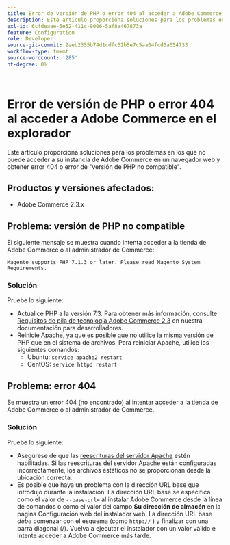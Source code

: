 ```yaml
---
title: Error de versión de PHP o error 404 al acceder a Adobe Commerce en el explorador
description: Este artículo proporciona soluciones para los problemas en los que no puede acceder a su instancia de Adobe Commerce en un navegador web y obtener error 404 o error de "versión de PHP no compatible".
exl-id: 6cfdeaae-5e52-411c-9006-5af8a467873a
feature: Configuration
role: Developer
source-git-commit: 2aeb2355b74d1cdfc62b5e7c5aa04fcd0a654733
workflow-type: tm+mt
source-wordcount: '285'
ht-degree: 0%

---
```


# Error de versión de PHP o error 404 al acceder a Adobe Commerce en el explorador

Este artículo proporciona soluciones para los problemas en los que no puede acceder a su instancia de Adobe Commerce en un navegador web y obtener error 404 o error de &quot;versión de PHP no compatible&quot;.

## Productos y versiones afectados:

* Adobe Commerce 2.3.x

## Problema: versión de PHP no compatible

El siguiente mensaje se muestra cuando intenta acceder a la tienda de Adobe Commerce o al administrador de Commerce:

`Magento supports PHP 7.1.3 or later. Please read Magento System Requirements.`

### Solución

Pruebe lo siguiente:

* Actualice PHP a la versión 7.3. Para obtener más información, consulte [Requisitos de pila de tecnología Adobe Commerce 2.3](https://experienceleague.adobe.com/es/docs/commerce-operations/installation-guide/system-requirements) en nuestra documentación para desarrolladores.
* Reinicie Apache, ya que es posible que no utilice la misma versión de PHP que en el sistema de archivos. Para reiniciar Apache, utilice los siguientes comandos:
   * Ubuntu: `service apache2 restart`
   * CentOS: `service httpd restart`

## Problema: error 404

Se muestra un error 404 (no encontrado) al intentar acceder a la tienda de Adobe Commerce o al administrador de Commerce.

### Solución

Pruebe lo siguiente:

* Asegúrese de que las [reescrituras del servidor Apache](https://experienceleague.adobe.com/es/docs/commerce-operations/installation-guide/prerequisites/web-server/apache) estén habilitadas. Si las reescrituras del servidor Apache están configuradas incorrectamente, los archivos estáticos no se proporcionan desde la ubicación correcta.
* Es posible que haya un problema con la dirección URL base que introdujo durante la instalación. La dirección URL base se especifica como el valor de `--base-url=` al instalar Adobe Commerce desde la línea de comandos o como el valor del campo **Su dirección de almacén** en la página Configuración web del instalador web. La dirección URL base *debe* comenzar con el esquema (como `http://` ) y finalizar con una barra diagonal (/). Vuelva a ejecutar el instalador con un valor válido e intente acceder a Adobe Commerce más tarde.
